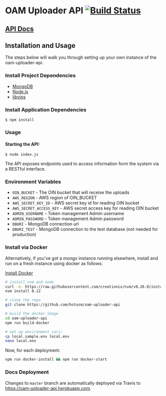 # OAM Uploader API [![Build Status](https://travis-ci.org/hotosm/oam-uploader-api.svg)](https://travis-ci.org/hotosm/oam-uploader-api) 

## [API Docs](http://hotosm.github.io/oam-uploader-api/)

## Installation and Usage

The steps below will walk you through setting up your own instance of the oam-uploader-api.

### Install Project Dependencies

- [MongoDB](https://www.mongodb.org/)
- [Node.js](https://nodejs.org/)
- [libvips](https://github.com/jcupitt/libvips)

### Install Application Dependencies

    $ npm install

### Usage

#### Starting the API:

    $ node index.js

The API exposes endpoints used to access information form the system via a RESTful interface.

### Environment Variables

- `OIN_BUCKET` - The OIN bucket that will receive the uploads
- `AWS_REGION` - AWS region of OIN_BUCKET
- `AWS_SECRET_KEY_ID` - AWS secret key id for reading OIN bucket
- `AWS_SECRET_ACCESS_KEY` - AWS secret access key for reading OIN bucket
- `ADMIN_USERNAME` - Token management Admin username
- `ADMIN_PASSWORD` - Token management Admin password
- `DBURI` - MongoDB connection url
- `DBURI_TEST` - MongoDB connection to the test database (not needed for
  production)

### Install via Docker

Alternatively, if you've got a mongo instance running elsewhere, install and
run on a fresh instance using docker as follows:

[Install Docker](https://docs.docker.com/installation/)

```sh
# install nvm and node
curl -o- https://raw.githubusercontent.com/creationix/nvm/v0.26.0/install.sh | bash && source ~/.nvm/nvm.sh
nvm install 0.12

# clone the repo
git clone https://github.com/hotosm/oam-uploader-api

# build the docker image
cd oam-uploader-api
npm run build-docker

# set up environment vars:
cp local.sample.env local.env
nano local.env
```

Now, for each deployment:

```sh
npm run docker-install && npm run docker-start
```

### Docs Deployment
Changes to `master` branch are automatically deployed via Travis to https://oam-uploader-api.herokuapp.com.
